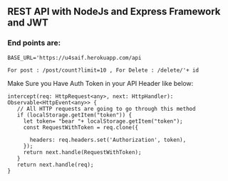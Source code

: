 ## REST API with NodeJs and Express Framework  and JWT 

### End points are:
```
BASE_URL='https://u4saif.herokuapp.com/api 
```
```
For post : /post/count?limit=10 , For Delete : /delete/'+ id
```
 
 Make Sure you Have Auth Token in your API Header like below: 

 ```
 intercept(req: HttpRequest<any>, next: HttpHandler):   Observable<HttpEvent<any>> {
    // All HTTP requests are going to go through this method
    if (localStorage.getItem("token")) {
      let token= "bear "+ localStorage.getItem("token");
      const RequestWithToken = req.clone({
        
        headers: req.headers.set('Authorization', token),
      });
      return next.handle(RequestWithToken);
    }
    return next.handle(req);
}
 ```